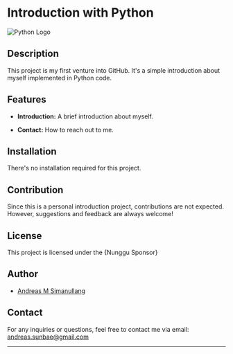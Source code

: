 # Introduction with Python

![Python Logo](https://www.python.org/static/img/python-logo.png)

## Description

This project is my first venture into GitHub. It's a simple introduction about myself implemented in Python code.

## Features

- **Introduction:** A brief introduction about myself.

- **Contact:** How to reach out to me.

## Installation

There's no installation required for this project. 

## Contribution

Since this is a personal introduction project, contributions are not expected. However, suggestions and feedback are always welcome!

## License

This project is licensed under the {Nunggu Sponsor}

## Author

- [Andreas M Simanullang](https://github.com/Andreas-23)

## Contact

For any inquiries or questions, feel free to contact me via email: andreas.sunbae@gmail.com

---
